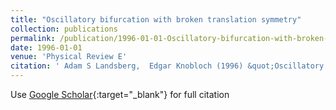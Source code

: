 ```yaml
---
title: "Oscillatory bifurcation with broken translation symmetry"
collection: publications
permalink: /publication/1996-01-01-Oscillatory-bifurcation-with-broken-translation-symmetry
date: 1996-01-01
venue: 'Physical Review E'
citation: ' Adam S Landsberg,  Edgar Knobloch (1996) &quot;Oscillatory bifurcation with broken translation symmetry.&quot; <i>Physical Review E</i>. 53, 3579.'
---
```

Use [Google Scholar](https://scholar.google.com/scholar?q=Oscillatory+bifurcation+with+broken+translation+symmetry){:target="_blank"} for full citation